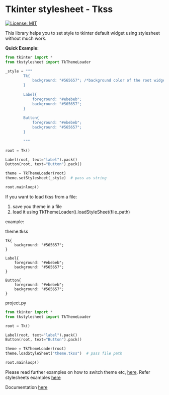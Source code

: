 # Tkinter stylesheet - Tkss

[![License: MIT](https://img.shields.io/badge/License-MIT-green.svg)](https://opensource.org/licenses/MIT)

This library helps you to set style to tkinter default widget using stylesheet without
much work.

**Quick Example:**

```python
from tkinter import *
from tkstylesheet import TkThemeLoader

_style = """
        Tk{
            background: "#565657"; /*background color of the root widget*/
        }
        
        Label{
            foreground: "#ebebeb";
            background: "#565657";
        }
        
        Button{
            foreground: "#ebebeb";
            background: "#565657";
        }
        
        """

root = Tk()

Label(root, text="label").pack()
Button(root, text="Button").pack()

theme = TkThemeLoader(root)
theme.setStylesheet(_style)  # pass as string

root.mainloop()
```

If you want to load tkss from a file:

1. save you theme in a file
2. load it using TkThemeLoader().loadStyleSheet(file_path)

example:

theme.tkss
```
Tk{
    background: "#565657";
}

Label{
    foreground: "#ebebeb";
    background: "#565657";
}

Button{
    foreground: "#ebebeb";
    background: "#565657";
}
```
project.py

```python
from tkinter import *
from tkstylesheet import TkThemeLoader

root = Tk()

Label(root, text="label").pack()
Button(root, text="Button").pack()

theme = TkThemeLoader(root)
theme.loadStyleSheet("theme.tkss")  # pass file path

root.mainloop()
```

Please read further examples on how to switch theme etc, [here](https://github.com/PaulleDemon/tkStyleSheet/tree/master/Examples).
Refer stylesheets examples [here](https://github.com/PaulleDemon/tkStyleSheet/tree/master/Examples/Themes)

Documentation [here](https://github.com/PaulleDemon/tkStyleSheet/blob/master/Documentation.md)